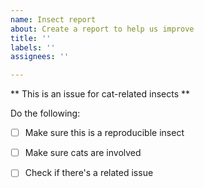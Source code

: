 ```yaml
---
name: Insect report
about: Create a report to help us improve
title: ''
labels: ''
assignees: ''

---
```


** This is an issue for cat-related insects **

Do the following:
- [ ] Make sure this is a reproducible insect
- [ ] Make sure cats are involved
- [ ] Check if there's a related issue

